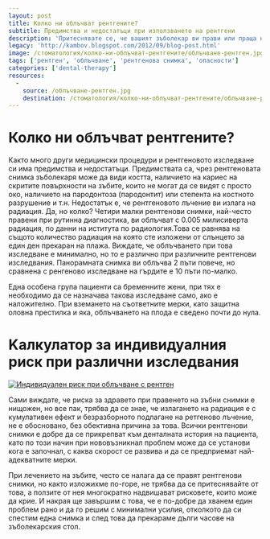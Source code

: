 ```yaml
---
layout: post
title: Колко ни облъчват рентгените?
subtitle: Предимства и недостатъци при използването на рентгени
description: 'Притеснявате се, че вашият зъболекар ви прави или праща на много рентгенови изследвания и логично идва въпросът „Какви рискове носи това?”. В тази статия ще изясним при какви ситуации трябва да се прави такова изследване, защо и какъв е реалният риск за вашето здраве.'
legacy: 'http://kambov.blogspot.com/2012/09/blog-post.html'
image: /стоматология/колко-ни-облъчват-рентгените/облъчване-рентген.jpg
tags: ['рентген', 'облъчване', 'рентгенова снимка', 'опасности']
categories: ['dental-therapy']
resources:
  -
    source: /облъчване-рентген.jpg
    destination: /стоматология/колко-ни-облъчват-рентгените/облъчване-рентген.jpg
---
```

# Колко ни облъчват рентгените?

Както много други медицински процедури и рентгеновото изследване си има предимства и недостатъци. Предимствата са, чрез рентгеновата снимка зъболекаря може да види костта, наличието на кариес на скритите повърхности на зъбите, които не могат да се видят с просто око, наличието на пародонтоза (пародонтит) или степента на костното разрушение и т.н. Недостатък е, че рентгеновото лъчение ви излага на радиация. Да, но колко? Четири малки рентгенови снимки, най-често правени при рутинна диагностика, ви облъчват с 0.005 милисиверта радиация, по данни на иститута по радиология.Това се равнява на същото количество радиация на която сте изложени от слънцето за един ден прекаран на плажа. Виждате, че облъчването при това изследване е минимално, но то е различно при различните рентгенови изследвания. Панорамната снимка ви облъчва 2 пъти повече, но сравнена с ренгеново изследване на гърдите е 10 пъти по-малко.

Една особена група пациенти са бременните жени, при тях е необходимо да се назначава такова изследване само, ако е наложително. При вземането на съответните мерки, като защитна оловна престилка и яка, облъчването на плода е сведено почти до нула.

# Kалкулатор за индивидуалния риск при различни изследвания

[![Индивидуален риск при облъчване с рентген](колко-ни-облъчват-рентгените/облъчване-рентген.jpg)](http://www.xrayrisk.com/calculator/calculator-normal-studies.php?del=1&did=132050)

Сами виждате, че риска за здравето при правенето на зъбни снимки е нищожен, но все пак, трябва да се знае, че излагането на радиация е с кумулативен ефект и безразборното подлагане на ретгеново лъчение, не е обосновано, без обективна причина за това. Всички рентгенови снимки е добре да се прикрепват към денталната история на пациента, като по този начин при нововъзникнал проблем може да се установи кога е започнал, с каква скорост се развива и да се предприемат най-адекватните мерки.

При лечението на зъбите, често се налага да се правят рентгенови снимки, но както изложихме по-горе, не трябва да се притеснявайте от това, а ползите от нея многократно надвишават рисковете, които може да крие. И накрая ще завършим с това, че е по-добре да хванем един проблем рано и да го решим с минимални усилия, отколкото да си спестим една снимка и след това да прекараме дълги часове на зъболекарския стол.
